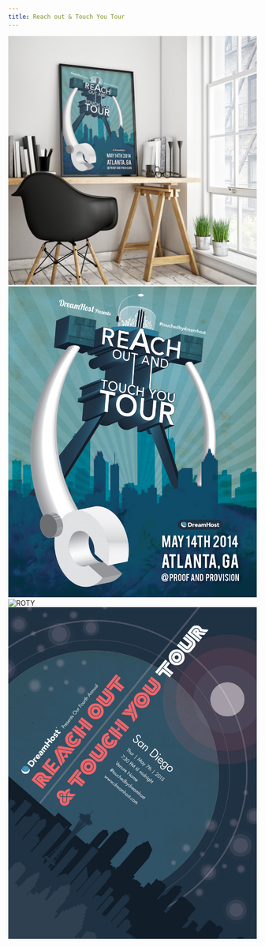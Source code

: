 ```yaml
---
title: Reach out & Touch You Tour
---
```


![ROTY](assets/img/work/proj-2/roty1.jpg)
![ROTY](assets/img/work/proj-2/roty2.jpg)
![ROTY](assets/img/work/proj-2/roty3.jpg)
![ROTY](assets/img/work/proj-2/roty4.jpg)
